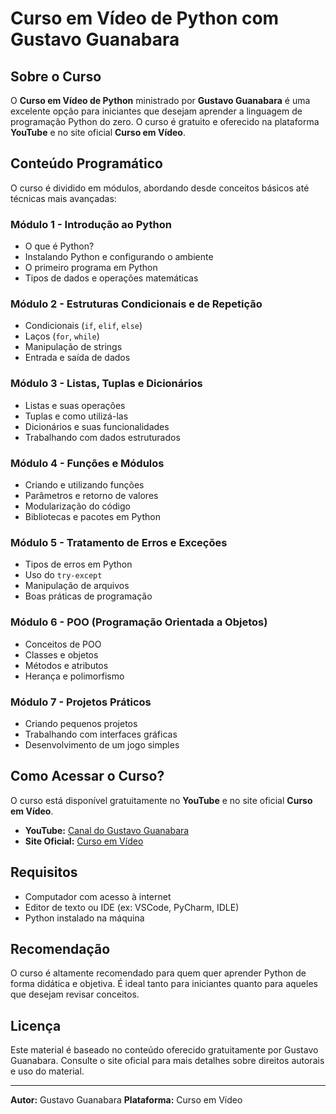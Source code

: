# Curso em Vídeo de Python com Gustavo Guanabara

## Sobre o Curso
O **Curso em Vídeo de Python** ministrado por **Gustavo Guanabara** é uma excelente opção para iniciantes que desejam aprender a linguagem de programação Python do zero. O curso é gratuito e oferecido na plataforma **YouTube** e no site oficial **Curso em Vídeo**.

## Conteúdo Programático
O curso é dividido em módulos, abordando desde conceitos básicos até técnicas mais avançadas:

### Módulo 1 - Introdução ao Python
- O que é Python?
- Instalando Python e configurando o ambiente
- O primeiro programa em Python
- Tipos de dados e operações matemáticas

### Módulo 2 - Estruturas Condicionais e de Repetição
- Condicionais (`if`, `elif`, `else`)
- Laços (`for`, `while`)
- Manipulação de strings
- Entrada e saída de dados

### Módulo 3 - Listas, Tuplas e Dicionários
- Listas e suas operações
- Tuplas e como utilizá-las
- Dicionários e suas funcionalidades
- Trabalhando com dados estruturados

### Módulo 4 - Funções e Módulos
- Criando e utilizando funções
- Parâmetros e retorno de valores
- Modularização do código
- Bibliotecas e pacotes em Python

### Módulo 5 - Tratamento de Erros e Exceções
- Tipos de erros em Python
- Uso do `try-except`
- Manipulação de arquivos
- Boas práticas de programação

### Módulo 6 - POO (Programação Orientada a Objetos)
- Conceitos de POO
- Classes e objetos
- Métodos e atributos
- Herança e polimorfismo

### Módulo 7 - Projetos Práticos
- Criando pequenos projetos
- Trabalhando com interfaces gráficas
- Desenvolvimento de um jogo simples

## Como Acessar o Curso?
O curso está disponível gratuitamente no **YouTube** e no site oficial **Curso em Vídeo**.

- **YouTube:** [Canal do Gustavo Guanabara](https://www.youtube.com/c/CursoemVideo)
- **Site Oficial:** [Curso em Vídeo](https://www.cursoemvideo.com/)

## Requisitos
- Computador com acesso à internet
- Editor de texto ou IDE (ex: VSCode, PyCharm, IDLE)
- Python instalado na máquina

## Recomendação
O curso é altamente recomendado para quem quer aprender Python de forma didática e objetiva. É ideal tanto para iniciantes quanto para aqueles que desejam revisar conceitos.

## Licença
Este material é baseado no conteúdo oferecido gratuitamente por Gustavo Guanabara. Consulte o site oficial para mais detalhes sobre direitos autorais e uso do material.

---
**Autor:** Gustavo Guanabara
**Plataforma:** Curso em Vídeo


